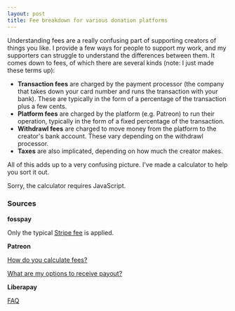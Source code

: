 ```yaml
---
layout: post
title: Fee breakdown for various donation platforms
---
```


Understanding fees are a really confusing part of supporting creators of things
you like. I provide a few ways for people to support my work, and my supporters
can struggle to understand the differences between them. It comes down to fees,
of which there are several kinds (note: I just made these terms up):

- **Transaction fees** are charged by the payment processor (the company that
  takes down your card number and runs the transaction with your bank). These
  are typically in the form of a percentage of the transaction plus a few cents.
- **Platform fees** are charged by the platform (e.g. Patreon) to run their
  operation, typically in the form of a fixed percentage of the transaction.
- **Withdrawl fees** are charged to move money from the platform to the
  creator's bank account. These vary depending on the withdrawl processor.
- **Taxes** are also implicated, depending on how much the creator makes.

All of this adds up to a very confusing picture. I've made a calculator to help
you sort it out.

<noscript>Sorry, the calculator requires JavaScript.</noscript>
<div id="react-root"></div>
<script src="/js/donation-calc.js"></script>

### Sources

**fosspay**

Only the typical [Stripe fee](https://stripe.com/us/pricing) is applied.

**Patreon**

[How do you calculate fees?](https://patreon.zendesk.com/hc/en-us/articles/204606125-How-do-you-calculate-fees-)

[What are my options to receive payout?](https://patreon.zendesk.com/hc/en-us/articles/203913489-What-are-my-options-to-receive-payout-)

**Liberapay**

[FAQ](https://liberapay.com/about/faq)
